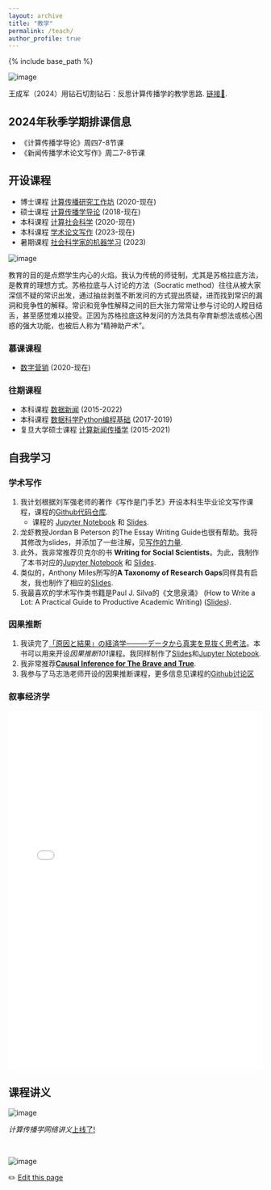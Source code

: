 ```yaml
---
layout: archive
title: "教学"
permalink: /teach/
author_profile: true
---
```


{% include base_path %}

![image](https://github.com/chengjun/zh/assets/543384/5d3fbf7a-2076-45a2-94ed-142f94f3f626)


王成军（2024）用钻石切割钻石：反思计算传播学的教学思路. [链接🔗](https://chengjun.github.io/zh/posts/2024/05/teaching-reflection/).

## 2024年秋季学期排课信息

- 《计算传播学导论》周四7-8节课
- 《新闻传播学术论文写作》周二7-8节课

## 开设课程
- 博士课程 [计算传播研究工作坊](https://github.com/socrateslab/workshop/discussions) (2020-现在)
- 硕士课程 [计算传播学导论](https://github.com/chengjun/mybook/discussions) (2018-现在)
- 本科课程 [计算社会科学](https://github.com/SocratesAcademy/css/) (2020-现在)
- 本科课程 [学术论文写作](https://github.com/SocratesAcademy/craft/) (2023-现在)
- 暑期课程 [社会科学家的机器学习](https://github.com/computational-class/machine-learning) (2023)

![image](https://github.com/chengjun/zh/assets/543384/86c607b6-c2e2-489c-b7d6-a4d56d3b0a04)

教育的目的是点燃学生内心的火焰。我认为传统的师徒制，尤其是苏格拉底方法，是教育的理想方式。苏格拉底与人讨论的方法（Socratic method）往往从被大家深信不疑的常识出发，通过抽丝剥茧不断发问的方式提出质疑，进而找到常识的漏洞和竞争性的解释。常识和竞争性解释之间的巨大张力常常让参与讨论的人瞠目结舌，甚至感觉难以接受。正因为苏格拉底这种发问的方法具有孕育新想法或核心困惑的强大功能，也被后人称为“精神助产术”。

### 慕课课程 
- [数字营销](https://www.icourse163.org/course/20201232-1462060162) (2020-现在)

### 往期课程
- 本科课程 [数据新闻](https://github.com/data-journalism/data-journalism.github.io/discussions) (2015-2022)
- 本科课程 [数据科学Python编程基础](https://github.com/socratesacademy/datascience/) (2017-2019)
- 复旦大学硕士课程 [计算新闻传播学](https://github.com/computational-class/cjc/) (2015-2021)

## 自我学习

### 学术写作

1. 我计划根据刘军强老师的著作《写作是门手艺》开设本科生毕业论文写作课程，课程的[Github代码仓库](https://github.com/SocratesAcademy/craft). 
   - 课程的 [Jupyter Notebook](https://nbviewer.jupyter.org/github/SocratesAcademy/craft/blob/main/The-Craft-of-Writing.ipynb?flush_cache=true) 和 [Slides](https://nbviewer.jupyter.org/format/slides/github/SocratesAcademy/craft/blob/main/The-Craft-of-Writing.ipynb#/). 
1. 龙虾教授Jordan B Peterson 的The Essay Writing Guide也很有帮助。我将其修改为slides，并添加了一些注解，见[写作的力量](https://computational-communication.com/workshop/notebook/Essay%20Writing%20Guide.slides.html#/). 
1. 此外，我非常推荐贝克尔的书 **Writing for Social Scientists**。为此，我制作了本书对应的[Jupyter Notebook](https://nbviewer.org/github/SocratesAcademy/tricks/blob/main/Writing4SocialScientists.ipynb) 和 [Slides](https://nbviewer.jupyter.org/format/slides/github/SocratesAcademy/tricks/blob/main/Writing4SocialScientists.ipynb#/). 
1. 类似的，Anthony Miles所写的**A Taxonomy of Research Gaps**同样具有启发，我也制作了相应的[Slides](https://nbviewer.jupyter.org/format/slides/github/SocratesAcademy/craft/blob/main/WritingResearchGaps.ipynb#/).
2. 我最喜欢的学术写作类书籍是Paul J. Silva的《文思泉涌》 (How to Write a Lot: A Practical Guide to Productive Academic Writing) ([Slides](https://socratesacademy.github.io/craft/how-to-write-a-lot-2023.slides.html#/)).

### 因果推断
1. 我读完了[「原因と結果」の経済学―――データから真実を見抜く思考法](https://www.amazon.co.jp/%E3%80%8C%E5%8E%9F%E5%9B%A0%E3%81%A8%E7%B5%90%E6%9E%9C%E3%80%8D%E3%81%AE%E7%B5%8C%E6%B8%88%E5%AD%A6%E2%80%95%E2%80%95%E2%80%95%E3%83%87%E3%83%BC%E3%82%BF%E3%81%8B%E3%82%89%E7%9C%9F%E5%AE%9F%E3%82%92%E8%A6%8B%E6%8A%9C%E3%81%8F%E6%80%9D%E8%80%83%E6%B3%95-%E4%B8%AD%E5%AE%A4%E7%89%A7%E5%AD%90/dp/447803947X)。本书可以用来开设*因果推断101*课程。我同样制作了[Slides](https://nbviewer.org/format/slides/github/socrateslab/causal101/blob/main/causal101.ipynb#/)和[Jupyter Notebook](https://nbviewer.org/github/socrateslab/causal101/blob/main/causal101.ipynb). 
2. 我非常推荐[**Causal Inference for The Brave and True**](https://matheusfacure.github.io/python-causality-handbook/landing-page.html).
3. 我参与了马志浩老师开设的因果推断课程，更多信息见课程的[Github讨论区](https://github.com/socrateslab/causal101/discussions)

### 叙事经济学

<iframe style="width: 100%; height: 710px; overflow: auto;" src="//player.bilibili.com/player.html?isOutside=true&aid=1652313350&bvid=BV1cj42197Ho&cid=1487377015&p=1" scrolling="no" border="0" frameborder="no" framespacing="0" allowfullscreen="true"></iframe>


## 课程讲义

![image](https://user-images.githubusercontent.com/543384/192228622-773f55fe-6379-40fa-9585-cb1df525322b.png)


*计算传播学网络讲义*[上线了!](https://chengjun.github.io/mybook) 

<br>

![image](https://user-images.githubusercontent.com/543384/192227995-fdb3a693-2f68-4dc4-b9bd-06053066322f.png)


✏️ [Edit this page](https://github.com/{{site.repository}}edit/gh-pages/_pages/teach.md)


